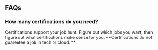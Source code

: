 ## FAQs

### How many certifications do you need? 

Certifications support your job hunt. Figure out which jobs you want, then figure out what certifications make sense for you. **Certifications do not guarentee a job in tech or cloud. **
